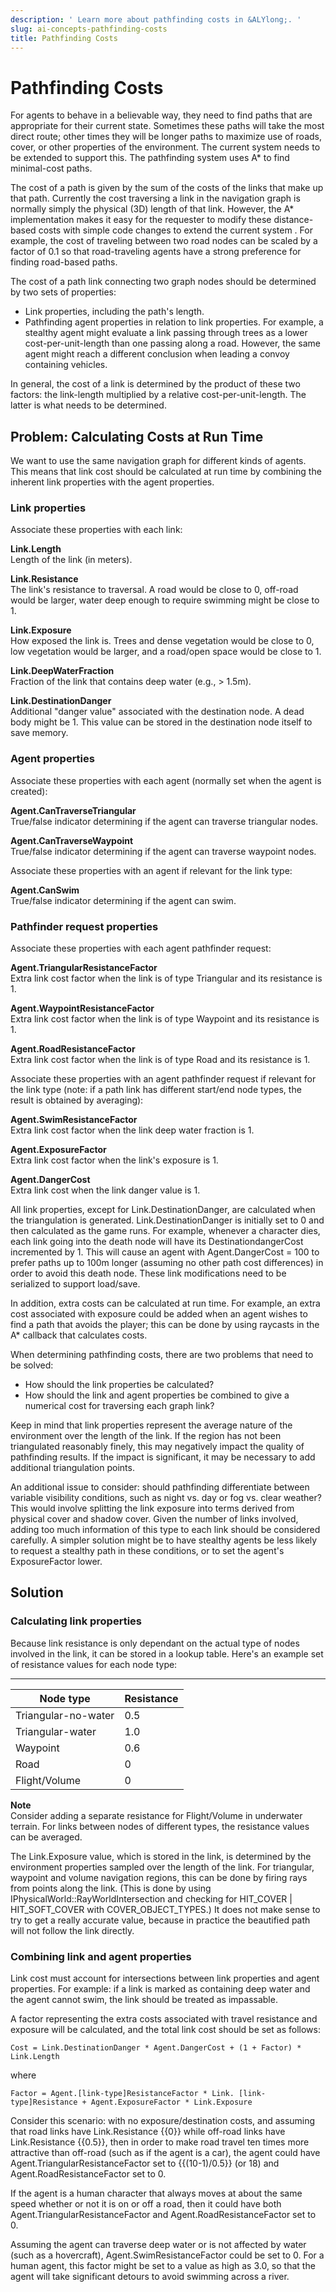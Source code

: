 ```yaml
---
description: ' Learn more about pathfinding costs in &ALYlong;. '
slug: ai-concepts-pathfinding-costs
title: Pathfinding Costs
---
```

# Pathfinding Costs<a name="ai-concepts-pathfinding-costs"></a>

For agents to behave in a believable way, they need to find paths that are appropriate for their current state\. Sometimes these paths will take the most direct route; other times they will be longer paths to maximize use of roads, cover, or other properties of the environment\. The current system needs to be extended to support this\. The pathfinding system uses A\* to find minimal\-cost paths\. 

The cost of a path is given by the sum of the costs of the links that make up that path\. Currently the cost traversing a link in the navigation graph is normally simply the physical \(3D\) length of that link\. However, the A\* implementation makes it easy for the requester to modify these distance\-based costs with simple code changes to extend the current system \. For example, the cost of traveling between two road nodes can be scaled by a factor of 0\.1 so that road\-traveling agents have a strong preference for finding road\-based paths\.

The cost of a path link connecting two graph nodes should be determined by two sets of properties: 
+ Link properties, including the path's length\.
+ Pathfinding agent properties in relation to link properties\. For example, a stealthy agent might evaluate a link passing through trees as a lower cost\-per\-unit\-length than one passing along a road\. However, the same agent might reach a different conclusion when leading a convoy containing vehicles\.

In general, the cost of a link is determined by the product of these two factors: the link\-length multiplied by a relative cost\-per\-unit\-length\. The latter is what needs to be determined\.

## Problem: Calculating Costs at Run Time<a name="ai-concepts-pathfinding-costs-problem"></a>

We want to use the same navigation graph for different kinds of agents\. This means that link cost should be calculated at run time by combining the inherent link properties with the agent properties\.

### Link properties<a name="ai-concepts-pathfinding-costs-problem-links"></a>

Associate these properties with each link:

**Link\.Length**  
Length of the link \(in meters\)\.

**Link\.Resistance**  
The link's resistance to traversal\. A road would be close to 0, off\-road would be larger, water deep enough to require swimming might be close to 1\.

**Link\.Exposure**  
How exposed the link is\. Trees and dense vegetation would be close to 0, low vegetation would be larger, and a road/open space would be close to 1\.

**Link\.DeepWaterFraction**  
Fraction of the link that contains deep water \(e\.g\., > 1\.5m\)\.

**Link\.DestinationDanger**  
Additional "danger value" associated with the destination node\. A dead body might be 1\. This value can be stored in the destination node itself to save memory\.

### Agent properties<a name="ai-concepts-pathfinding-costs-problem-agents"></a>

Associate these properties with each agent \(normally set when the agent is created\):

**Agent\.CanTraverseTriangular**  
True/false indicator determining if the agent can traverse triangular nodes\.

**Agent\.CanTraverseWaypoint**  
True/false indicator determining if the agent can traverse waypoint nodes\.

Associate these properties with an agent if relevant for the link type:

**Agent\.CanSwim**  
True/false indicator determining if the agent can swim\.

### Pathfinder request properties<a name="ai-concepts-pathfinding-costs-problem-path-request"></a>

Associate these properties with each agent pathfinder request: 

**Agent\.TriangularResistanceFactor**  
Extra link cost factor when the link is of type Triangular and its resistance is 1\.

**Agent\.WaypointResistanceFactor**  
Extra link cost factor when the link is of type Waypoint and its resistance is 1\.

**Agent\.RoadResistanceFactor**  
Extra link cost factor when the link is of type Road and its resistance is 1\.

Associate these properties with an agent pathfinder request if relevant for the link type \(note: if a path link has different start/end node types, the result is obtained by averaging\):

**Agent\.SwimResistanceFactor**  
Extra link cost factor when the link deep water fraction is 1\.

**Agent\.ExposureFactor**  
Extra link cost factor when the link's exposure is 1\.

**Agent\.DangerCost**  
Extra link cost when the link danger value is 1\.

All link properties, except for Link\.DestinationDanger, are calculated when the triangulation is generated\. Link\.DestinationDanger is initially set to 0 and then calculated as the game runs\. For example, whenever a character dies, each link going into the death node will have its DestinationdangerCost incremented by 1\. This will cause an agent with Agent\.DangerCost = 100 to prefer paths up to 100m longer \(assuming no other path cost differences\) in order to avoid this death node\. These link modifications need to be serialized to support load/save\. 

In addition, extra costs can be calculated at run time\. For example, an extra cost associated with exposure could be added when an agent wishes to find a path that avoids the player; this can be done by using raycasts in the A\* callback that calculates costs\.

When determining pathfinding costs, there are two problems that need to be solved: 
+ How should the link properties be calculated?
+ How should the link and agent properties be combined to give a numerical cost for traversing each graph link?

Keep in mind that link properties represent the average nature of the environment over the length of the link\. If the region has not been triangulated reasonably finely, this may negatively impact the quality of pathfinding results\. If the impact is significant, it may be necessary to add additional triangulation points\.

An additional issue to consider: should pathfinding differentiate between variable visibility conditions, such as night vs\. day or fog vs\. clear weather? This would involve splitting the link exposure into terms derived from physical cover and shadow cover\. Given the number of links involved, adding too much information of this type to each link should be considered carefully\. A simpler solution might be to have stealthy agents be less likely to request a stealthy path in these conditions, or to set the agent's ExposureFactor lower\. 

## Solution<a name="ai-concepts-pathfinding-costs-solution"></a>

### Calculating link properties<a name="ai-concepts-pathfinding-costs-solution-calculate-link-properties"></a>

Because link resistance is only dependant on the actual type of nodes involved in the link, it can be stored in a lookup table\. Here's an example set of resistance values for each node type: 


****  

| Node type | Resistance | 
| --- | --- | 
| Triangular\-no\-water  | 0\.5  | 
| Triangular\-water  | 1\.0  | 
| Waypoint | 0\.6 | 
| Road | 0 | 
| Flight/Volume | 0  | 

**Note**  
Consider adding a separate resistance for Flight/Volume in underwater terrain\.
For links between nodes of different types, the resistance values can be averaged\.

The Link\.Exposure value, which is stored in the link, is determined by the environment properties sampled over the length of the link\. For triangular, waypoint and volume navigation regions, this can be done by firing rays from points along the link\. \(This is done by using IPhysicalWorld::RayWorldIntersection and checking for HIT\_COVER \| HIT\_SOFT\_COVER with COVER\_OBJECT\_TYPES\.\) It does not make sense to try to get a really accurate value, because in practice the beautified path will not follow the link directly\.

### Combining link and agent properties<a name="ai-concepts-pathfinding-costs-solution-combining-link-properties"></a>

Link cost must account for intersections between link properties and agent properties\. For example: if a link is marked as containing deep water and the agent cannot swim, the link should be treated as impassable\.

A factor representing the extra costs associated with travel resistance and exposure will be calculated, and the total link cost should be set as follows: 

```
Cost = Link.DestinationDanger * Agent.DangerCost + (1 + Factor) * Link.Length 
```

where 

```
Factor = Agent.[link-type]ResistanceFactor * Link. [link-type]Resistance + Agent.ExposureFactor * Link.Exposure
```

Consider this scenario: with no exposure/destination costs, and assuming that road links have Link\.Resistance \{\{0\}\} while off\-road links have Link\.Resistance \{\{0\.5\}\}, then in order to make road travel ten times more attractive than off\-road \(such as if the agent is a car\), the agent could have Agent\.TriangularResistanceFactor set to \{\{\(10\-1\)/0\.5\}\} \(or 18\) and Agent\.RoadResistanceFactor set to 0\. 

If the agent is a human character that always moves at about the same speed whether or not it is on or off a road, then it could have both Agent\.TriangularResistanceFactor and Agent\.RoadResistanceFactor set to 0\. 

Assuming the agent can traverse deep water or is not affected by water \(such as a hovercraft\), Agent\.SwimResistanceFactor could be set to 0\. For a human agent, this factor might be set to a value as high as 3\.0, so that the agent will take significant detours to avoid swimming across a river\.